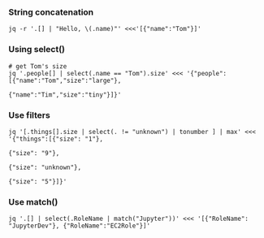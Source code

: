 ### String concatenation

    jq -r '.[] | "Hello, \(.name)"' <<<'[{"name":"Tom"}]'

### Using select()

    # get Tom's size
    jq '.people[] | select(.name == "Tom").size' <<< '{"people": [{"name":"Tom","size":"large"},
                                                                  {"name":"Tim","size":"tiny"}]}'

### Use filters

    jq '[.things[].size | select(. != "unknown") | tonumber ] | max' <<< '{"things":[{"size": "1"},
                                                                                     {"size": "9"},
                                                                                     {"size": "unknown"},
                                                                                     {"size": "5"}]}'
### Use match()

    jq '.[] | select(.RoleName | match("Jupyter"))' <<< '[{"RoleName": "JupyterDev"}, {"RoleName":"EC2Role"}]'
